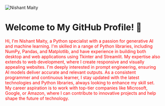 ![Nishant Maity](https://github.com/user-attachments/assets/c2d53634-aeef-469c-858c-43c83b66127e)


# Welcome to My GitHub Profile! 👋

<p style="color: red;">
Hi, I'm Nishant Maity, a Python specialist with a passion for generative AI and machine learning. I'm skilled in a range of Python libraries, including NumPy, Pandas, and Matplotlib, and have experience in building both desktop and web applications using Tkinter and Streamlit. My expertise also extends to web development, where I create responsive and visually appealing websites.
I'm deeply interested in prompt engineering, ensuring AI models deliver accurate and relevant outputs. As a consistent programmer and continuous learner, I stay updated with the latest technologies and Python libraries, always looking to enhance my skill set.
My career aspiration is to work with top-tier companies like Microsoft, Google, or Amazon, where I can contribute to innovative projects and help shape the future of technology.
</p>


